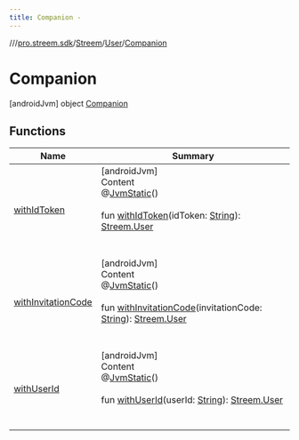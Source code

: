```yaml
---
title: Companion -
---
```

//[<root>](../../../../../index.md)/[pro.streem.sdk](../../../index.md)/[Streem](../../index.md)/[User](../index.md)/[Companion](index.md)



# Companion  
 [androidJvm] object [Companion](index.md)   


## Functions  
  
|  Name |  Summary | 
|---|---|
| <a name="pro.streem.sdk/Streem.User.Companion/withIdToken/#kotlin.String/PointingToDeclaration/"></a>[withIdToken](with-id-token.md)| <a name="pro.streem.sdk/Streem.User.Companion/withIdToken/#kotlin.String/PointingToDeclaration/"></a>[androidJvm]  <br>Content  <br>@[JvmStatic](https://kotlinlang.org/api/latest/jvm/stdlib/kotlin.jvm/-jvm-static/index.html)()  <br>  <br>fun [withIdToken](with-id-token.md)(idToken: [String](https://kotlinlang.org/api/latest/jvm/stdlib/kotlin/-string/index.html)): [Streem.User](../index.md)  <br><br><br>|
| <a name="pro.streem.sdk/Streem.User.Companion/withInvitationCode/#kotlin.String/PointingToDeclaration/"></a>[withInvitationCode](with-invitation-code.md)| <a name="pro.streem.sdk/Streem.User.Companion/withInvitationCode/#kotlin.String/PointingToDeclaration/"></a>[androidJvm]  <br>Content  <br>@[JvmStatic](https://kotlinlang.org/api/latest/jvm/stdlib/kotlin.jvm/-jvm-static/index.html)()  <br>  <br>fun [withInvitationCode](with-invitation-code.md)(invitationCode: [String](https://kotlinlang.org/api/latest/jvm/stdlib/kotlin/-string/index.html)): [Streem.User](../index.md)  <br><br><br>|
| <a name="pro.streem.sdk/Streem.User.Companion/withUserId/#kotlin.String/PointingToDeclaration/"></a>[withUserId](with-user-id.md)| <a name="pro.streem.sdk/Streem.User.Companion/withUserId/#kotlin.String/PointingToDeclaration/"></a>[androidJvm]  <br>Content  <br>@[JvmStatic](https://kotlinlang.org/api/latest/jvm/stdlib/kotlin.jvm/-jvm-static/index.html)()  <br>  <br>fun [withUserId](with-user-id.md)(userId: [String](https://kotlinlang.org/api/latest/jvm/stdlib/kotlin/-string/index.html)): [Streem.User](../index.md)  <br><br><br>|

